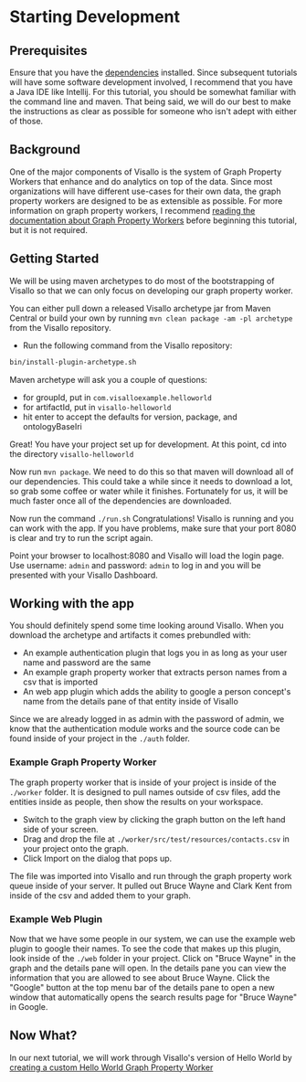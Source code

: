 # Starting Development

## Prerequisites

Ensure that you have the [dependencies](../getting-started/dependencies.md) installed.  Since subsequent tutorials will have some software development involved, I recommend that you have a Java IDE like Intellij.  For this tutorial, you should be somewhat familiar with the command line and maven.  That being said, we will do our best to make the instructions as clear as possible for someone who isn't adept with either of those.

## Background

One of the major components of Visallo is the system of Graph Property Workers that enhance and do analytics on top of the data.  Since most organizations will have different use-cases for their own data, the graph property workers are designed to be as extensible as possible.  For more information on graph property workers, I recommend [reading the documentation about Graph Property Workers](../extension-points/back-end/graphpropertyworkers.md) before beginning this tutorial, but it is not required.  

## Getting Started

We will be using maven archetypes to do most of the bootstrapping of Visallo so that we can only focus on developing our graph property worker.

You can either pull down a released Visallo archetype jar from Maven Central or build your own by running `mvn clean package -am -pl archetype` from the Visallo repository.

* Run the following command from the Visallo repository:

```bash
bin/install-plugin-archetype.sh
```

Maven archetype will ask you a couple of questions:

* for groupId, put in ```com.visalloexample.helloworld```
* for artifactId, put in ```visallo-helloworld```
* hit enter to accept the defaults for version, package, and ontologyBaseIri

Great!  You have your project set up for development.  At this point, cd into the directory ```visallo-helloworld```

Now run ```mvn package```.  We need to do this so that maven will download all of our dependencies.  This could take a while since it needs to download a lot, so grab some coffee or water while it finishes.  Fortunately for us, it will be much faster once all of the dependencies are downloaded.

Now run the command ```./run.sh```  Congratulations!  Visallo is running and you can work with the app.  If you have problems, make sure that your port 8080 is clear and try to run the script again.

Point your browser to localhost:8080 and Visallo will load the login page.  Use username: ```admin``` and password: ```admin``` to log in and you will be presented with your Visallo Dashboard.

## Working with the app

You should definitely spend some time looking around Visallo.  When you download the archetype and artifacts it comes prebundled with:

* An example authentication plugin that logs you in as long as your user name and password are the same
* An example graph property worker that extracts person names from a csv that is imported
* An web app plugin which adds the ability to google a person concept's name from the details pane of that entity inside of Visallo

Since we are already logged in as admin with the password of admin, we know that the authentication module works and the source code can be found inside of your project in the ```./auth``` folder.

### Example Graph Property Worker

The graph property worker that is inside of your project is inside of the ```./worker``` folder.  It is designed to pull names outside of csv files, add the entities inside as people, then show the results on your workspace. 

* Switch to the graph view by clicking the graph button on the left hand side of your screen.
* Drag and drop the file at ```./worker/src/test/resources/contacts.csv``` in your project onto the graph.
* Click Import on the dialog that pops up.

The file was imported into Visallo and run through the graph property work queue inside of your server.  It pulled out Bruce Wayne and Clark Kent from inside of the csv and added them to your graph.

### Example Web Plugin

Now that we have some people in our system, we can use the example web plugin to google their names.  To see the code that makes up this plugin, look inside of the ```./web``` folder in your project.  Click on "Bruce Wayne" in the graph and the details pane will open.  In the details pane you can view the information that you are allowed to see about Bruce Wayne.  Click the "Google" button at the top menu bar of the details pane to open a new window that automatically opens the search results page for "Bruce Wayne" in Google.  

## Now What?

In our next tutorial, we will work through Visallo's version of Hello World  by [creating a custom Hello World Graph Property Worker](helloworldgpw.md)
